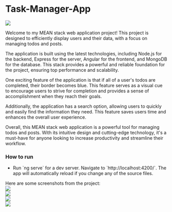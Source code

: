 # Task-Manager-App
 <img src="https://user-images.githubusercontent.com/129841851/230585486-16aaff39-b1d2-47ab-b53e-668cdbfea73a.png"><br/>
 
Welcome to my MEAN stack web application project!
This project is designed to efficiently display users and their data, with a focus on managing todos and posts.

The application is built using the latest technologies, including Node.js for the backend, Express for the server, Angular for the frontend, and MongoDB for the database.
This stack provides a powerful and reliable foundation for the project, ensuring top performance and scalability.

One exciting feature of the application is that if all of a user's todos are completed, their border becomes blue.
This feature serves as a visual cue to encourage users to strive for completion and provides a sense of accomplishment when they reach their goals.

Additionally, the application has a search option, allowing users to quickly and easily find the information they need. This feature saves users time and enhances the overall user experience.

Overall, this MEAN stack web application is a powerful tool for managing todos and posts. With its intuitive design and cutting-edge technology, it's a must-have for anyone looking to increase productivity and streamline their workflow.
<h3>How to run </h3>
<ul>
<li> Run `ng serve` for a dev server. Navigate to `http://localhost:4200/`. The app will automatically reload if you change any of the source files.</li>
</ul>


Here are some screenshots from the project: <br/>
<img src="https://user-images.githubusercontent.com/129841851/230610275-0f5db793-4bef-4725-ac6b-511ac6f9524d.png"><br/>
<img src="https://user-images.githubusercontent.com/129841851/230613126-98612ee1-c865-4145-b681-e6d7a7a67d1f.png"><br/>
<img src="https://user-images.githubusercontent.com/129841851/230613359-aed962e1-de25-4010-9f56-5bee655af3ee.png"><br/>
<img src="https://user-images.githubusercontent.com/129841851/230613938-d752ed33-8539-43a0-8705-45548c2178bf.png"><br/>




